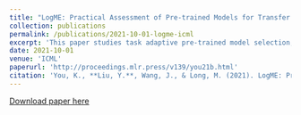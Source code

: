 ```yaml
---
title: "LogME: Practical Assessment of Pre-trained Models for Transfer Learning"
collection: publications
permalink: /publications/2021-10-01-logme-icml
excerpt: 'This paper studies task adaptive pre-trained model selection, an underexplored problem of assessing pre-trained models for the target task and select best ones from the model zoo **without fine-tuning**. A few pilot works addressed the problem in transferring supervised pre-trained models to classification tasks, but they cannot handle emerging unsupervised pre-trained models or regression tasks. In pursuit of a practical assessment method, we propose to estimate the maximum value of label evidence given features extracted by pre-trained models. Unlike the maximum likelihood, the maximum evidence is **immune to over-fitting**, while its expensive computation can be dramatically reduced by our carefully designed algorithm. The Logarithm of Maximum Evidence (LogME) can be used to assess pre-trained models for transfer learning: a pre-trained model with a high LogME value is likely to have good transfer performance. LogME is **fast, accurate, and general**, characterizing itself as the first practical method for assessing pre-trained models. Compared with brute-force fine-tuning, LogME brings at most 3000× speedup in wall-clock time and requires only 1 memory footprint. It outperforms prior methods by a large margin in their setting and is applicable to new settings. It is general enough for diverse pre-trained models (supervised pre-trained and unsupervised pre-trained), downstream tasks (classification and regression), and modalities (vision and language). Code is available at this [repository](https://github.com/thuml/LogME).'
date: 2021-10-01
venue: 'ICML'
paperurl: 'http://proceedings.mlr.press/v139/you21b.html'
citation: 'You, K., **Liu, Y.**, Wang, J., & Long, M. (2021). LogME: Practical Assessment of Pre-trained Models for Transfer Learning. ICML 2021.'
---
```


[Download paper here](http://proceedings.mlr.press/v139/you21b/you21b.pdf)

